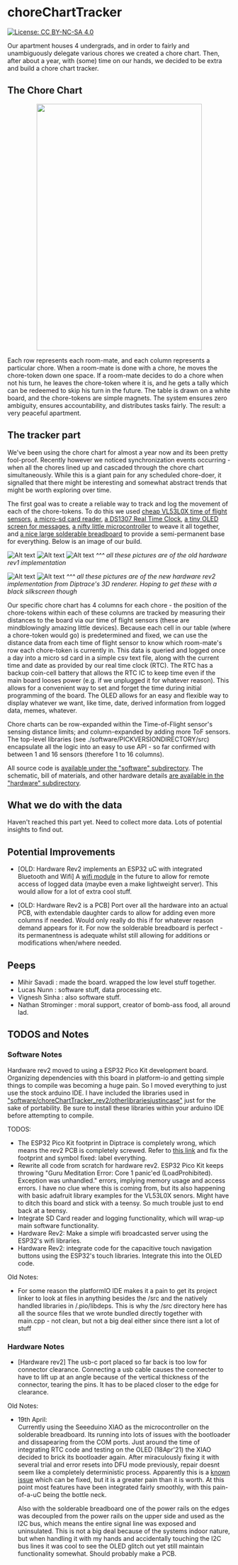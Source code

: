 # choreChartTracker

[![License: CC BY-NC-SA 4.0](https://img.shields.io/badge/License-CC%20BY--NC--SA%204.0-lightgrey.svg)](https://creativecommons.org/licenses/by-nc-sa/4.0/)

Our apartment houses 4 undergrads, and in order to fairly and unambiguously delegate various chores we created a chore chart. Then, after about a year, with (some) time on our hands, we decided to be extra and build a chore chart tracker.

## The Chore Chart

<p align="center">
    <img src="./pics_vids/chorechartempty.jpg" width="373" height="557">
</p>

Each row represents each room-mate, and each column represents a particular chore. When a room-mate is done with a chore, he moves the chore-token down one space. If a room-mate decides to do a chore when not his turn, he leaves the chore-token where it is, and he gets a tally which can be redeemed to skip his turn in the future. The table is drawn on a white board, and the chore-tokens are simple magnets. The system ensures zero ambiguity, ensures accountability, and distributes tasks fairly. The result: a very peaceful apartment.

## The tracker part

We've been using the chore chart for almost a year now and its been pretty fool-proof. Recently however we noticed synchronization events occurring - when all the chores lined up and cascaded through the chore chart simultaneously. While this is a giant pain for any scheduled chore-doer, it signalled that there might be interesting and somewhat abstract trends that might be worth exploring over time.

The first goal was to create a reliable way to track and log the movement of each of the chore-tokens. To do this we used [cheap VL53L0X time of flight sensors](https://www.amazon.com/gp/product/B07XXTMRR2/ref=ppx_yo_dt_b_search_asin_title?ie=UTF8&psc=1), [a micro-sd card reader](https://www.amazon.com/gp/product/B07BJ2P6X6/ref=ppx_yo_dt_b_asin_title_o03_s01?ie=UTF8&psc=1), [a DS1307 Real Time Clock](https://www.adafruit.com/product/3296), [a tiny OLED screen for messages](https://www.amazon.com/UCTRONICS-SSD1306-Self-Luminous-Display-Raspberry/dp/B072Q2X2LL/ref=sr_1_3?crid=ZQUYOGMSUCUY&dchild=1&keywords=0.96+oled&qid=1618080699&sprefix=0.96%2Caps%2C146&sr=8-3), [a nifty little microcontroller](https://www.amazon.com/Seeeduino-Smallest-Microcontroller-Interfaces-Compatible/dp/B08745JBRP/ref=sr_1_2?dchild=1&keywords=xiao&qid=1618080731&sr=8-2) to weave it all together, and [a nice large solderable breadboard](https://www.amazon.com/gp/product/B082KY5Y5Z/ref=ppx_yo_dt_b_asin_title_o03_s01?ie=UTF8&psc=1) to provide a semi-permanent base for everything. Below is an image of our build.

![Alt text](./pics_vids/boardfrontish.jpg)
![Alt text](./pics_vids/boardtop.jpg)
![Alt text](./pics_vids/boardbottom.jpg)
_^^^ all these pictures are of the old hardware rev1 implementation_

![Alt text](./pics_vids/boardtop_rev2.png)
![Alt text](./pics_vids/boarddiag_rev2.png)
_^^^ all these pictures are of the new hardware rev2 implementation from Diptrace's 3D renderer. Hoping to get these with a black silkscreen though_

Our specific chore chart has 4 columns for each chore - the position of the chore-tokens within each of these columns are tracked by measuring their distances to the board via our time of flight sensors (these are mindblowingly amazing little devices). Because each cell in our table (where a chore-token would go) is predetermined and fixed, we can use the distance data from each time of flight sensor to know which room-mate's row each chore-token is currently in. This data is queried and logged once a day into a micro sd card in a simple csv text file, along with the current time and date as provided by our real time clock (RTC). The RTC has a backup coin-cell battery that allows the RTC IC to keep time even if the main board looses power (e.g. if we unplugged it for whatever reason). This allows for a convenient way to set and forget the time during initial programming of the board. The OLED allows for an easy and flexible way to display whatever we want, like time, date, derived information from logged data, memes, whatever.

Chore charts can be row-expanded within the Time-of-Flight sensor's sensing distance limits; and column-expanded by adding more ToF sensors. The top-level libraries (see ./software/PICKVERSIONDIRECTORY/src) encapsulate all the logic into an easy to use API - so far confirmed with between 1 and 16 sensors (therefore 1 to 16 columns).

All source code is [available under the "software" subdirectory](./software). The schematic, bill of materials, and other hardware details [are available in the "hardware" subdirectory](./hardware).

## What we do with the data

Haven't reached this part yet. Need to collect more data. Lots of potential insights to find out.

## Potential Improvements

- [OLD: Hardware Rev2 implements an ESP32 uC with integrated Bluetooth and Wifi] A [wifi module](https://www.adafruit.com/product/4201) in the future to allow for remote access of logged data (maybe even a make lightweight server). This would allow for a lot of extra cool stuff.

- [OLD: Hardware Rev2 is a PCB] Port over all the hardware into an actual PCB, with extendable daughter cards to allow for adding even more columns if needed. Would only really do this if for whatever reason demand appears for it. For now the solderable breadboard is perfect - its permanentness is adequate whilst still allowing for additions or modifications when/where needed.  

## Peeps

- Mihir Savadi      : made the board. wrapped the low level stuff together.
- Lucas Nunn        : software stuff, data processing etc.
- Vignesh Sinha     : also software stuff.
- Nathan Strominger : moral support, creator of bomb-ass food, all around lad.

## TODOS and Notes

### Software Notes

Hardware rev2 moved to using a ESP32 Pico Kit development board. Organizing dependencies with this board in platform-io and getting simple things to compile was becoming a huge pain. So I moved everything to just use the stock arduino IDE. I have included the libraries used in ["software/choreChartTracker_rev2/otherlibrariesjustincase"](./software/choreChartTracker_rev2/otherlibrariesjustincase) just for the sake of portability. Be sure to install these libraries within your arduino IDE before attempting to compile.

TODOS:  

- The ESP32 Pico Kit footprint in Diptrace is completely wrong, which means the rev2 PCB is completely screwed. Refer to [this link](https://docs.espressif.com/projects/esp-idf/en/latest/esp32/hw-reference/esp32/get-started-pico-kit-1.html) and fix the footprint and symbol fixed: label everything.   
- Rewrite all code from scratch for hardware rev2. ESP32 Pico Kit keeps throwing "Guru Meditation Error: Core 1 panic'ed (LoadProhibited). Exception was unhandled." errors, implying memory usage and access errors. I have no clue where this is coming from, but its also happening with basic adafruit library examples for the VL53L0X senors. Might have to ditch this board and stick with a teensy. So much trouble just to end back at a teensy.
- Integrate SD Card reader and logging functionality, which will wrap-up main software functionality.
- Hardware Rev2: Make a simple wifi broadcasted server using the ESP32's wifi libraries.
- Hardware Rev2: integrate code for the capacitive touch navigation buttons using the ESP32's touch libraries. Integrate this into the OLED code.  

Old Notes:
- For some reason the platformIO IDE makes it a pain to get its project linker to look at files in anything besides the /src and the natively handled libraries in /.pio/libdeps. This is why the /src directory here has all the source files that we wrote bundled directly together with main.cpp - not clean, but not a big deal either since there isnt a lot of stuff

### Hardware Notes  

- [Hardware rev2] The usb-c port placed so far back is too low for connector clearance. Connecting a usb cable causes the connecter to have to lift up at an angle because of the vertical thickness of the connector, tearing the pins. It has to be placed closer to the edge for clearance.

Old Notes:

- 19th April:  
  Currently using the Seeeduino XIAO as the microcontroller on the solderable breadboard. Its running into lots of issues with the bootloader and dissapearing from the COM ports. Just around the time of integrating RTC code and testing on the OLED (18Apr'21) the XIAO decided to brick its bootloader again. After miraculously fixing it with several trial and error resets into DFU mode previously, repair doesnt seem like a completely deterministic process. Apparently this is a [known issue](https://forum.seeedstudio.com/t/odyssey-x86j4105-ubuntu-20-4-no-dev-ttyacm0-and-no-seeeduino-listed-under-lsusb/254322/19) which can be fixed, but it is a greater pain than it is worth. At this point most features have been integrated fairly smoothly, with this pain-of-a-uC being the bottle neck.

  Also with the solderable breadboard one of the power rails on the edges was decoupled from the power rails on the upper side and used as the I2C bus, which means the entire signal line was exposed and uninsulated. This is not a big deal because of the systems indoor nature, but when handling it with my hands and accidentally touching the I2C bus lines it was cool to see the OLED glitch out yet still maintain functionality somewhat. Should probably make a PCB.  
